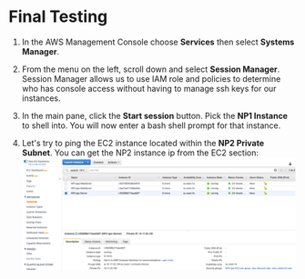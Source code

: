 # Final Testing

1. In the AWS Management Console choose **Services** then select **Systems Manager**.

1. From the menu on the left, scroll down and select **Session Manager**. Session Manager allows us to use IAM role and policies to determine who has console access without having to manage ssh keys for our instances.

1. In the main pane, click the **Start session** button. Pick the **NP1 Instance** to shell into. You will now enter a bash shell prompt for that instance.

1. Let's try to ping the EC2 instance located within the **NP2 Private Subnet**. You can get the NP2 instance ip from the EC2 section:
	![NP2 instance](../images/np2-private-ip.png)




